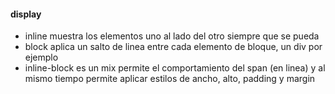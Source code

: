 #### display
- inline muestra los elementos uno al lado del otro siempre que se pueda
- block aplica un salto de linea entre cada elemento de bloque, un div por ejemplo
- inline-block es un mix permite el comportamiento del span (en linea) y al mismo tiempo
permite aplicar estilos de ancho, alto, padding y margin